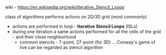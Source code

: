 wiki - https://en.wikipedia.org/wiki/Iterative_Stencil_Loops

class of algorithms
performs actions on 2D/3D grid (most commonly)
- actions are performed in loop - **Iterative Stencil Loops** (ISLs)
- during one iteration a same actions performed for all the cells of the grid - and their close neighborhood
	- common stencils - 7-point, 27-point (for 3D) ...
Conway's game of live can be regarded as stencil algorithm
